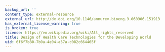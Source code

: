 ```yaml
---
backup_url: ''
content_type: external-resource
external_url: http://dx.doi.org/10.1146/annurev.bioeng.9.060906.151913
has_external_license_warning: true
is_broken: true
license: https://en.wikipedia.org/wiki/All_rights_reserved
title: Design of Health Care Technologies for the Developing World
uid: 6f6f7b80-7b0a-4e04-a57a-c082c664465f
---
```

